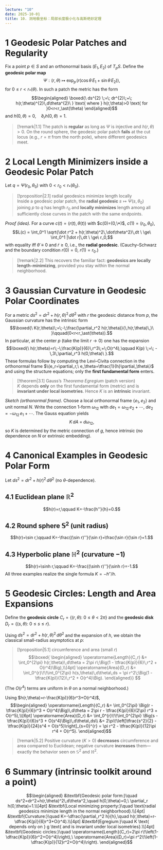 ```yaml
---
lecture: "10"
date: 2025-10-01
title: 10. 测地极坐标：局部长度极小化与高斯绝妙定理
---
```

# 1 Geodesic Polar Patches and Regularity

Fix a point $p\in S$ and an orthonormal basis $(E_1,E_2)$ of $T_pS$. Define the **geodesic polar map**
$$\Psi:(r,\theta)\ \longmapsto\ \exp_p\!\big(r(\cos\theta\,E_1+\sin\theta\,E_2)\big),$$
for $0\le r<r_\ast(\theta)$. In such a patch the metric has the form
$$\begin{aligned}
\boxed{\ ds^{2} \;=\; dr^{2}\;+\; h(r,\theta)^{2}\,d\theta^{2}\ } \text{ where }  h(r,\theta)>0 \text{ for }0<r<r_\ast(\theta)
\end{aligned}$$
and $h(0,\theta)=0,\quad \partial_r h(0,\theta)=1$.

> [!remark|1.1]
> The patch is **regular** as long as $\Psi$ is injective and $h(r,\theta)>0$. On the round sphere, the geodesic polar patch **fails** at the cut locus (e.g., $r=\pi$ from the north pole), where different geodesics meet. 

# 2 Local Length Minimizers inside a Geodesic Polar Patch

Let $q=\Psi(r_0,\theta_0)$ with $0<r_0<r_\ast(\theta_0)$.

> [!proposition|2.1] radial geodesics minimize length locally  
> Inside a geodesic polar patch, the **radial geodesic** $s\mapsto \Psi(s,\theta_0)$ joining $p$ to $q$ has length $r_0$ and **locally minimizes** length among all sufficiently close curves in the patch with the same endpoints.

*Proof (idea).* For a curve $c(t)=(r(t),\theta(t))$ with $c(0)=(0,\*)$, $c(1)=(r_0,\theta_0)$,
$$L(c)
= \int_0^1 \sqrt{\dot r^2 + h(r,\theta)^2\,\dot\theta^2}\,dt
\ \ge\ \int_0^1 |\dot r|\,dt
\ \ge\ r_0,$$
with equality iff $\dot\theta\equiv 0$ and $\dot r\ge 0$, i.e., the **radial geodesic**. (Cauchy–Schwarz and the boundary condition $r(0)=0,\ r(1)=r_0$.)

> [!remark|2.2]
> This recovers the familiar fact: **geodesics are locally length-minimizing**, provided you stay within the normal neighborhood.

# 3 Gaussian Curvature in Geodesic Polar Coordinates

For a metric $ds^2=dr^2+h(r,\theta)^2\,d\theta^2$ with $r$ the geodesic distance from $p$, the Gaussian curvature has the intrinsic form
$$\boxed{\ K(r,\theta)\;=\;-\;\frac{\partial_r^2 h(r,\theta)}{\,h(r,\theta)\,}\ }\qquad(0<r<r_\ast(\theta)).$$
In particular, at the center $p$ (take the limit $r\to 0$) one has the expansion
$$\boxed{\ h(r,\theta)=r\;-\;\frac{K(p)}{6}\,r^3\;+\;O(r^4),\qquad
K(p) \;=\; -\,3\,\partial_r^3 h(0,\theta)\ }.$$
These formulas follow by computing the Levi–Civita connection in the orthonormal frame
$\{e_r=\partial_r,\ e_\theta=\tfrac{1}{h}\partial_\theta\}$ and using the structure equations; only the **first fundamental form** enters. 

> [!theorem|3.1] Gauss’s *Theorema Egregium* (patch version)  
> $K$ depends **only** on the first fundamental form (metric) and is **invariant under local isometries**. Hence $K$ is an **intrinsic** invariant. 

*Sketch (orthonormal frame).* Choose a local orthonormal frame $\{e_1,e_2\}$ and unit normal $N$.
Write the connection 1-form $\omega_{12}$ with $de_1=\omega_{12}\,e_2+\cdots$, $de_2=-\omega_{12}\,e_1+\cdots$. The Gauss equation yields
$$K\,dA \;=\; d\omega_{12},$$
so $K$ is determined by the metric connection of $g$, hence intrinsic (no dependence on $N$ or extrinsic embedding).

# 4 Canonical Examples in Geodesic Polar Form

Let $ds^2=dr^2 + h(r)^2\,d\theta^2$ (no $\theta$-dependence).

## 4.1 Euclidean plane $\mathbb{R}^2$
$$h(r)=r,\qquad K=-\frac{h''}{h}=0.$$

## 4.2 Round sphere $\mathbb{S}^2$ (unit radius)
$$h(r)=\sin r,\qquad K=-\frac{(\sin r)''}{\sin r}=\frac{\sin r}{\sin r}=1.$$

## 4.3 Hyperbolic plane $\mathbb{H}^2$ (curvature $-1$)
$$h(r)=\sinh r,\qquad K=-\frac{(\sinh r)''}{\sinh r}=-1.$$
All three examples realize the single formula $K=-h''/h$. 
# 5 Geodesic Circles: Length and Area Expansions

Define the **geodesic circle** $C_r=\{(r,\theta):\ 0\le\theta<2\pi\}$ and the **geodesic disk** $D_r=\{(s,\theta):\ 0\le s\le r\}$.

Using $ds^2=dr^2+h(r,\theta)^2\,d\theta^2$ and the expansion of $h$, we obtain the classical small-radius asymptotics at $p$:

> [!proposition|5.1] circumference and area (small $r$)
> $$\boxed{
> \begin{aligned}
> \operatorname{Length}(C_r)
> &= \int_0^{2\pi} h(r,\theta)\,d\theta
> = 2\pi r\;\Big(1 - \tfrac{K(p)}{6}\,r^2 + O(r^4)\Big),\\[4pt]
> \operatorname{Area}(D_r)
> &= \int_0^{r}\!\!\int_0^{2\pi} h(s,\theta)\,d\theta\,ds
> = \pi r^2\;\Big(1 - \tfrac{K(p)}{12}\,r^2 + O(r^4)\Big).
> \end{aligned}}
>$$

 (The $O(r^4)$ terms are uniform in $\theta$ on a normal neighborhood.) 

Using $h(r,\theta)=r-\frac{K(p)}{6}r^3+O(r^4)$,
$$\begin{aligned}
\operatorname{Length}(C_r)
&= \int_0^{2\pi} \Big(r - \tfrac{K(p)}{6}r^3 + O(r^4)\Big)\,d\theta
= 2\pi r - \tfrac{K(p)}{6}(2\pi) r^3 + O(r^5),\\[6pt]
\operatorname{Area}(D_r)
&= \int_0^{r}\!\!\int_0^{2\pi} \Big(s - \tfrac{K(p)}{6}s^3 + O(s^4)\Big)\,d\theta\,ds\\
&= 2\pi\!\left[\tfrac{s^2}{2} - \tfrac{K(p)}{24}s^4 + O(s^5)\right]_{s=0}^{r}
= \pi r^2 - \tfrac{K(p)}{12}\pi r^4 + O(r^5).
\end{aligned}$$

> [!remark|5.2]
> Positive curvature ($K>0$) **decreases** circumference and area compared to Euclidean; negative curvature **increases** them—exactly the behavior seen on $\mathbb{S}^2$ and $\mathbb{H}^2$. 

# 6 Summary (intrinsic toolkit around a point)

$$\begin{aligned}
&\textbf{Geodesic polar form:}\quad ds^2=dr^2+h(r,\theta)^2\,d\theta^2,\quad h(0,\theta)=0,\ \partial_r h(0,\theta)=1.\\[4pt]
&\textbf{Local minimizing property:}\quad \text{radial geodesics minimize length in the normal neighborhood}.\\[4pt]
&\textbf{Curvature:}\quad K=-\dfrac{\partial_r^2 h}{h},\quad 
h(r,\theta)=r-\dfrac{K(p)}{6}r^3+O(r^4).\\[4pt]
&\textbf{Egregium:}\quad K \text{ depends only on } g \text{ and is invariant under local isometries}.\\[4pt]
&\textbf{Geodesic circles:}\quad 
\operatorname{Length}(C_r)=2\pi r\!\left(1-\dfrac{K(p)}{6}r^2+O(r^4)\right),\ 
\operatorname{Area}(D_r)=\pi r^2\!\left(1-\dfrac{K(p)}{12}r^2+O(r^4)\right).
\end{aligned}$$
